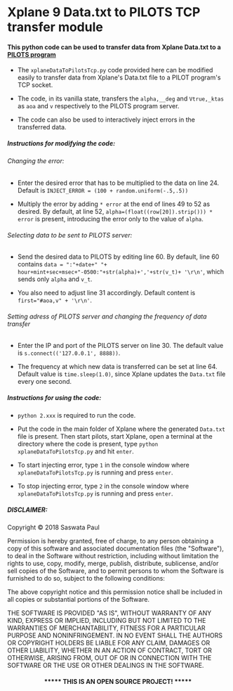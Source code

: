 # Xplane 9 Data.txt to PILOTS TCP transfer module 

#### This python code can be used to transfer data from Xplane Data.txt to  a [PILOTS program](https://github.com/RPI-WCL/pilots/)

* The `xplaneDataToPilotsTcp.py` code provided here can be modified easily to transfer data from Xplane's Data.txt file to a PILOT program's TCP socket. 

* The code, in its vanilla state, transfers the `alpha,__deg` and `Vtrue,_ktas` as `aoa` and `v` respectively to the PILOTS program server.

* The code can also be used to interactively inject errors in the transferred data.

##### Instructions for modifying the code:
###### Changing the error:
* Enter the desired error that has to be multiplied to the data on line 24. Default is `INJECT_ERROR = (100 + random.uniform(-.5,.5))`

* Multiply the error by adding `* error` at the end of lines 49 to 52 as desired. By default, at line 52,  `alpha=(float((row[20]).strip())) * error` is present, introducing the error only to the value of `alpha`. 

###### Selecting data to be sent to PILOTS server:
* Send the desired data to PILOTS by editing line 60. By default, line 60 contains `data = ":"+date+" "+ hour+mint+sec+msec+"-0500:"+str(alpha)+','+str(v_t)+ '\r\n'`, which sends only `alpha` and `v_t`.

* You also need to adjust line 31 accordingly. Default content is `first="#aoa,v" + '\r\n'`.

###### Setting adress of PILOTS server and changing the frequency of data transfer
* Enter the IP and port of the PILOTS server on line 30. The default value is `s.connect(('127.0.0.1', 8888))`.

* The frequency at which new data is transferred can be set at line 64. Default value is `time.sleep(1.0)`, since Xplane updates the `Data.txt` file every one second.

##### Instructions for using the code:
* `python 2.xxx` is required to run the code.

* Put the code in the main folder of Xplane where the generated `Data.txt` file is present. Then start pilots, start Xplane, open a terminal at the directory where the code is present, type `python xplaneDataToPilotsTcp.py` and hit `enter`.

* To start injecting error, type `1` in the console window where `xplaneDataToPilotsTcp.py` is running and press `enter`.

* To stop injecting error, type `2` in the console window where `xplaneDataToPilotsTcp.py` is running and press `enter`.
 

##### DISCLAIMER: 
Copyright &copy; 2018 Saswata Paul

Permission is hereby granted, free of charge, to any person obtaining a copy
of this software and associated documentation files (the "Software"), to deal
in the Software without restriction, including without limitation the rights
to use, copy, modify, merge, publish, distribute, sublicense, and/or sell
copies of the Software, and to permit persons to whom the Software is
furnished to do so, subject to the following conditions:

The above copyright notice and this permission notice shall be included in all
copies or substantial portions of the Software.

THE SOFTWARE IS PROVIDED "AS IS", WITHOUT WARRANTY OF ANY KIND, EXPRESS OR
IMPLIED, INCLUDING BUT NOT LIMITED TO THE WARRANTIES OF MERCHANTABILITY,
FITNESS FOR A PARTICULAR PURPOSE AND NONINFRINGEMENT. IN NO EVENT SHALL THE
AUTHORS OR COPYRIGHT HOLDERS BE LIABLE FOR ANY CLAIM, DAMAGES OR OTHER
LIABILITY, WHETHER IN AN ACTION OF CONTRACT, TORT OR OTHERWISE, ARISING FROM,
OUT OF OR IN CONNECTION WITH THE SOFTWARE OR THE USE OR OTHER DEALINGS IN THE
SOFTWARE.
#### <p align="middle">***** THIS IS AN OPEN SOURCE PROJECT! *****</p>
